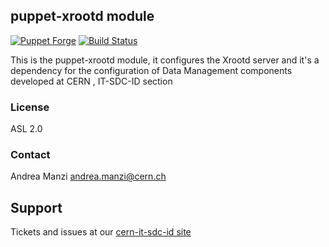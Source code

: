 ## puppet-xrootd module
[![Puppet Forge](http://img.shields.io/puppetforge/v/lcgdm/xrootd.svg)](https://forge.puppetlabs.com/lcgdm/xrootd)
[![Build Status](https://travis-ci.org/cern-it-sdc-id/puppet-xrootd.svg?branch=master)]([https://travis-ci.org/cern-it-sdc-id/puppet-xrootd.svg)


This is the puppet-xrootd module, it configures the Xrootd server and it's a dependency for the configuration of Data Management components developed at CERN , IT-SDC-ID section

### License
ASL 2.0

### Contact
Andrea Manzi <andrea.manzi@cern.ch>

## Support
Tickets and issues at our [cern-it-sdc-id site](https://github.com/cern-it-sdc-id)
